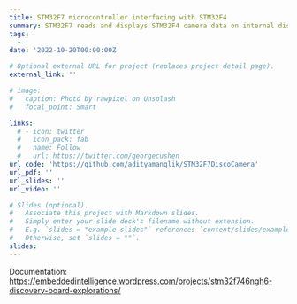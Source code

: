 ```yaml
---
title: STM32F7 microcontroller interfacing with STM32F4
summary: STM32F7 reads and displays STM32F4 camera data on internal display.
tags:
  - 
date: '2022-10-20T00:00:00Z'

# Optional external URL for project (replaces project detail page).
external_link: ''

# image:
#   caption: Photo by rawpixel on Unsplash
#   focal_point: Smart

links:
  # - icon: twitter
  #   icon_pack: fab
  #   name: Follow
  #   url: https://twitter.com/georgecushen
url_code: 'https://github.com/adityamanglik/STM32F7DiscoCamera'
url_pdf: ''
url_slides: ''
url_video: ''

# Slides (optional).
#   Associate this project with Markdown slides.
#   Simply enter your slide deck's filename without extension.
#   E.g. `slides = "example-slides"` references `content/slides/example-slides.md`.
#   Otherwise, set `slides = ""`.
slides:
---
```

Documentation: https://embeddedintelligence.wordpress.com/projects/stm32f746ngh6-discovery-board-explorations/